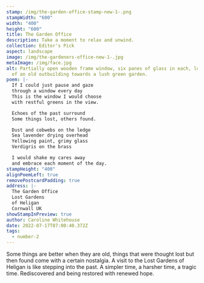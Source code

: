 ```yaml
---
stamp: /img/the-garden-office-stamp-new-1-.png
stampWidth: "600"
width: "400"
height: "600"
title: The Garden Office
description: Take a moment to relax and unwind.
collection: Editor's Pick
aspect: landscape
image: /img/the-gardeners-office-new-1-.jpg
metaImage: /img/face.jpg
alt: Partially open wooden frame window, six panes of glass in each, looking out
  of an old outbuilding towards a lush green garden.
poem: |-
  If I could just pause and gaze
  through a window every day
  This is the window I would choose 
  with restful greens in the view.

  Echoes of the past surround
  Some things lost, others found.

  Dust and cobwebs on the ledge
  Sea lavender drying overhead
  Yellowing paint, grimy glass
  Verdigris on the brass

  I would shake my cares away
  and embrace each moment of the day.
stampHeight: "400"
alignPoemLeft: true
removePostcardPadding: true
address: |-
  The Garden Office
  Lost Gardens 
  of Heligan
  Cornwall UK
showStampInPreview: true
author: Caroline Whitehouse
date: 2022-07-17T07:00:40.372Z
tags:
  - number-2
---
```

Some things are better when they are old, things that were thought lost but then found come with a certain nostalgia. A visit to the Lost Gardens of Heligan is like stepping into the past. A simpler time, a harsher time, a tragic time. Rediscovered and being restored with renewed hope.
